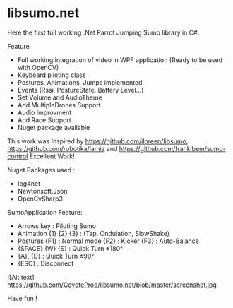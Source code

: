 # libsumo.net 

Here the first full working .Net Parrot Jumping Sumo library in C#.

Feature
 - Full working integration of video in WPF application (Ready to be used with OpenCV)
 - Keyboard piloting class
 - Postures, Animations, Jumps implemented
 - Events (Rssi, PostureState, Battery Level...) 
 - Set Volume and AudioTheme 
 - Add MultipleDrones Support
 - Audio Improvment
 - Add Race Support
 - Nuget package available 
 
 This work was Inspired by https://github.com/iloreen/libsumo, https://github.com/robotika/lamia and https://github.com/frankibem/sumo-control Excellent Work!

Nuget Packages used :
 - log4net
 - Newtonsoft.Json
 - OpenCvSharp3
 
SumoApplication Feature:
 - Arrows key : Piloting Sumo
 - Animation {1} {2} {3} :  (Tap, Ondulation, SlowShake)
 - Postures  {F1} : Normal mode
             {F2} : Kicker
             {F3} : Auto-Balance
 - {SPACE} {W} {S} : Quick Turn ±180°
 - {A}, {D} : Quick Turn ±90°
 - {ESC} : Disconnect

![Alt text] https://github.com/CoyoteProd/libsumo.net/blob/master/screenshot.jpg

  
Have fun !
